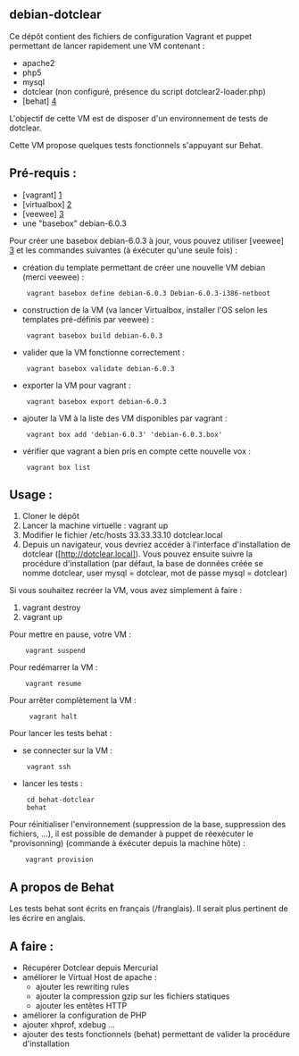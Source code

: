 debian-dotclear
---------------

Ce dépôt contient des fichiers de configuration Vagrant et puppet permettant de lancer rapidement une VM contenant : 

 * apache2
 * php5
 * mysql
 * dotclear (non configuré, présence du script dotclear2-loader.php)
 * [behat] [4]

L'objectif de cette VM est de disposer d'un environnement de tests de dotclear.

Cette VM propose quelques tests fonctionnels s'appuyant sur Behat.

Pré-requis : 
--

 - [vagrant] [1]
 - [virtualbox] [2]
 - [veewee] [3]
 - une "basebox" debian-6.0.3

Pour créer une basebox debian-6.0.3 à jour, vous pouvez utiliser [veewee] [3] et les commandes suivantes (à éxécuter qu'une seule fois) : 

 - création du template permettant de créer une nouvelle VM debian (merci veewee) :

        vagrant basebox define debian-6.0.3 Debian-6.0.3-i386-netboot
 
 - construction de la VM (va lancer Virtualbox, installer l'OS selon les templates pré-définis par veewee) :

        vagrant basebox build debian-6.0.3

 - valider que la VM fonctionne correctement :

        vagrant basebox validate debian-6.0.3

 - exporter la VM pour vagrant :

        vagrant basebox export debian-6.0.3

 - ajouter la VM à la liste des VM disponibles par vagrant :

        vagrant box add 'debian-6.0.3' 'debian-6.0.3.box'

 - vérifier que vagrant a bien pris en compte cette nouvelle vox :
        
        vagrant box list


Usage :
--
 1. Cloner le dépôt
 2. Lancer la machine virtuelle : vagrant up
 3. Modifier le fichier /etc/hosts 
33.33.33.10 dotclear.local
 4. Depuis un navigateur, vous devriez accéder à l'interface d'installation de dotclear ([http://dotclear.local]). Vous pouvez ensuite suivre la procédure d'installation (par défaut, la base de données créée se nomme dotclear, user mysql = dotclear, mot de passe mysql = dotclear)

Si vous souhaitez recréer la VM, vous avez simplement à faire : 

 1. vagrant destroy
 2. vagrant up

Pour mettre en pause, votre VM  :

        vagrant suspend

Pour redémarrer la VM : 

        vagrant resume

Pour arrêter complètement la VM :

         vagrant halt

Pour lancer les tests behat : 

 - se connecter sur la VM : 

        vagrant ssh

 - lancer les tests : 

        cd behat-dotclear
        behat

Pour réinitialiser l'environnement (suppression de la base, suppression des fichiers, ...), il est possible de demander à puppet de réexécuter le "provisonning) (commande à éxécuter depuis la machine hôte) :

        vagrant provision


A propos de Behat
--

Les tests behat sont écrits en français (/franglais). Il serait plus pertinent de les écrire en anglais.

A faire : 
--
 - Récupérer Dotclear depuis Mercurial
 - améliorer le Virtual Host de apache :
   * ajouter les rewriting rules
   * ajouter la compression gzip sur les fichiers statiques
   * ajouter les entêtes HTTP
 - améliorer la configuration de PHP
 - ajouter xhprof, xdebug ...
 - ajouter des tests fonctionnels (behat) permettant de valider la procédure d'installation

[1]: http://vagrantup.com/
[2]: https://www.virtualbox.org/
[3]: https://github.com/jedi4ever/veewee
[4]: http://behat.org/
